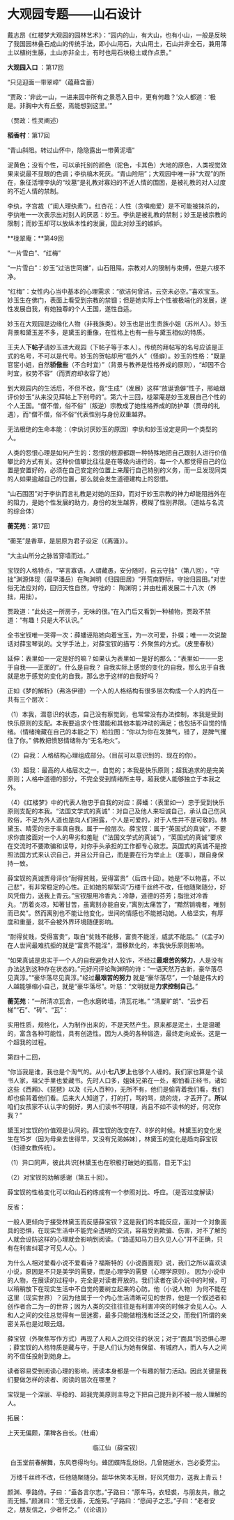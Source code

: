 # 大观园专题——山石设计

 

戴志昂《红楼梦大观园的园林艺术》：“园内的山，有大山，也有小山，一般是反映了我国园林叠石成山的传统手法，即小山用石，大山用土，石山并非全石，兼用薄土以植树生藤，土山亦非全土，有时也用石块稳土或作点景。”

**大观园入口** ：第17回

“只见迎面一带翠嶂”（蕴藉含蓄）

“贾政：‘非此一山，一进来园中所有之景悉入目中，更有何趣？’众人都道：‘极是。非胸中大有丘壑，焉能想到这里。’”

（贾政：性灵阐述）

**稻香村**：第17回

“青山斜阻。转过山怀中，隐隐露出一带黄泥墙”

泥黄色；没有个性，可以承托别的颜色（驼色，卡其色）大地的原色，人类视觉效果来说最不显眼的色调；李纨槁木死灰。“青山险阻”；大观园中唯一非“大观”的所在，象征活埋李纨的“坟墓”是礼教对寡妇的不近人情的围困，是被礼教的对人过度的不近人情的禁制。 

李纨，字宫裁（“闺人理纨素”）。红杏花：人性（贪嗔痴爱）是不可能被抹杀的，李纨唯一一次表示出对别人的厌恶：妙玉。李纨是被礼教的禁制；妙玉是被宗教的限制；而妙玉却可以放纵本性的发展，因此对妙玉的嫉妒。

**栊翠庵：**第49回

“一片雪白”、“红梅” 

“一片雪白”：妙玉“过洁世同嫌”，山石阻隔，宗教对人的限制与束缚，但是六根不净。

“红梅”：女性内心当中基本的心理需求：“欲洁何曾洁，云空未必空。”喜欢宝玉。妙玉生在佛门，表面上看受到宗教的禁锢；但是她实际上个性被极端化的发展，遂性发展自我，有她独尊的个人王国，遂性自适。 

妙玉在大观园是边缘化人物（非我族类）。妙玉也是出生贵族小姐（苏州人）。妙玉背景和黛玉差不多，是黛玉的重像，在性格上也有一些与黛玉相似的特质。

王夫人**下帖子**请妙玉进大观园（下帖子等于本人）。传统的拜帖写的名号应该是正式的名号，不可以是代号。妙玉的贺帖却用“槛外人”（怪癖）。妙玉的性格：“既是官宦小姐，自然**骄傲些**（不合时宜）”（背景与教养是性格养成的原则），“却因不合时宜，权势不容”（而贾府却收容了她）

到大观园内的生活后，不但不改，竟“生成”（发展）这样“放诞诡僻”性子，邢岫烟评价妙玉“从来没见拜帖上下别号的”。第六十三回，栊翠庵是妙玉发展自己个性的个人王国。“僧不僧，俗不俗”（叛逆）宗教成了她性格养成的防护罩（贾母的礼遇），而“僧不僧，俗不俗”代表性别与身份双重越界。

无法根绝的生命本能：（李纨讨厌妙玉的原因）李纨和妙玉设定是同一个类型的人。

人类的怨恨心理是如何产生的：怨恨的根源都跟一种特殊地把自己跟别人进行价值攀比的方式有关。这种价值攀比往往是在等级内进行的，每一个人都觉得自己的位置是安置好的，必须在自己安定的位置上来履行自己特别的义务，而一旦发现同类的人如果逾越自己的位置，那么就会发生道德建构上的怨恨。

“山石围困”对于李纨而言礼教是对她的压抑，而对于妙玉宗教的神力却能阻挡外在的阻力，是她个性发展的助力，身份的发生越界，模糊了性别界限。（道姑与名流的综合体） 

**蘅芜苑**：第17回

“蘅芜”是香草，是屈原为君子设定（《离骚》）。

“大主山所分之脉皆穿墙而过。”

宝钗的人格特点，“罕言寡语，人谓藏愚，安分随时，自云守拙”（第八回），“守拙”渊源体现（最早潘岳）在陶渊明《归园田居》“开荒南野际，守拙归园田。”对世俗无法应对的，回归天性自然，守拙的： 陶渊明；并由杜甫发展二十八次（养拙，用拙）。

贾政道：“此处这一所房子，无味的很。”在入门后又看到一种植物，贾政不禁道：“有趣！只是大不认识。”

全书宝钗唯一哭得一次：薛蟠诬陷她向着宝玉，为一次可爱，扑蝶；唯一一次说酸话对薛宝琴说的。文学手法上，对薛宝钗的描写：外聚焦的方式。（皮里春秋）

延伸：表里如一一定是好的嘛？如果认为表里如一是好的那么：“表里如一——忠于自我——正面的”。什么是自我？ 自我实际上感觉的变化的自我，那么忠于自我就是忠于感觉的变化的自我，那么忠于这样的自我好吗？ 

正如《梦的解析》（弗洛伊德）一个人的人格结构有很多层次构成一个人的内在一共有三个层次：

（1）本我，潜意识的状态，自己没有察觉到，也常常没有办法控制，本我是受到快乐原则的支配。本我要追求个性潜能和其他本能冲动的满足；也包括不自觉的情绪。（情绪掩藏在自己的本能之下）柏拉图：“你以为你在发脾气，错了，是脾气攫住了你。” 佛教把愤怒情绪称为“无名地火”。

（2）自我：人格结构心理组成部分。（目前可以意识到的、现在的你）。

（3）超我：最高的人格层次之一，自觉的；本我是快乐原则；超我追求的是完美原则；人格中道德的部分，不完全受到情绪所主导，超我使人能够独立于本我之外。

（4）《红楼梦》中的代表人物忠于自我的对应：薛蟠：（表里如一）忠于受到快乐原则支配的本我。“法国文学式的真诚”：对自己及他人来坦诚自己，承认自己伤风败俗，不足为外人道也是向人们袒露，个人是可爱的，对于人性并不是可敬的。林黛玉、晴雯的忠于率真自我。属于一般层次。薛宝钗：属于“英国式的真诚”，不要求你直接面对一个人的卑劣和羞耻（“法国文学式的真诚”），“英国式的真诚”要求在交流时不要欺骗和误导，对你手头承担的工作都专心致志。英国式的真诚不是按照法国方式来认识自己，并且公开自己，而是要在行为举止上（差事），跟自身保持一致。 

薛宝钗的真诚贾母评价“耐得贫贱，受得富贵”（后四十回）。她是“不以物喜，不以己悲”，有非常稳定的心性。正如她的柳絮词“万缕千丝终不改，任他随聚随分，好风凭借力，送我上青云。”宝钗服用冷香丸：冷静，道德的芬芳；脂批对冷香丸，“历着炎凉，知著甘苦，虽离别亦能自安，”离别太痛苦了，“黯然销魂者，唯别而已矣”。然而离别也不能让他变化，世间的情感也不能撼动她。人格坚实，有厚度和重量，就不会被外界环境随便影响。

“耐得贫贱，受得富贵”，取自“贫贱不能移，富贵不能淫，威武不能屈。”（《孟子》）在人世间最难抗拒的就是“富贵不能淫”，潜移默化的，本我快乐原则影响。

“如果真诚是忠实于一个人的自我避免对人狡诈，不经过**最艰苦的努力**，人是没有办法达到这种存在状态的。”元好问评论陶渊明的诗：“一语天然万古新，豪华落尽见真淳。”“豪华落尽见真淳。”经过**最艰苦的努力** 就是“豪华落尽”，一个越是伟大的人越能够缩小自己，就是“豪华落尽”。叶慈：“文明就是**力求控制自己**。” 

**蘅芜苑**：“一所清凉瓦舍，一色水磨砖墙，清瓦花堵。” “清厦旷朗”、“云步石梯”“石”、“砖”、“瓦”： 

实用性质，规格化，人为制作出来的，不是天然产生。原来都是泥土，土是温暖的，富含各种可能性，具有创造性。因为人类的各种锻造，最终走向成长。这是一个超我的过程。

第四十二回，

“你当我是谁，我也是个淘气的。从小**七八岁上**也够个人缠的。我们家也算是个读书人家，祖父手里也爱藏书。先时人口多，姐妹兄弟在一处，都怕看正经书，诸如这些《西厢》、《琵琶》以及《元人百种》，无所不有，他们是偷背着我们看，我们却也偷背着他们看。后来大人知道了，打的打，骂的骂，烧的烧，才丢开了。**所以**咱们女孩家不认认字的倒好，男人们读书不明理，尚且不如不读书的好，何况你我？”

黛玉对宝钗的价值观是认同的。薛宝钗的改变在7、8岁的时候。林黛玉的变化发生在15岁（因为母亲去世得早，又没有兄弟姊妹），林黛玉的变化是趋向薛宝钗（妇德女教传统）。

（1）异口同声，彼此共识[林黛玉也在积极打破她的孤高，目无下尘]

（2）对宝钗的劝解感谢（第五十回）。 

薛宝钗的性格变化可以和山石的炼成有一个参照对比、呼应。（是否过度解读） 

反省：

一般人更倾向于接受林黛玉而反感薛宝钗？这是我们的本能反应，面对一个对象面具的恐惧，在现实生活中不能完全透明的交流，容易受到欺骗、伤害，对不了解的人就会设防这样的心理就会影响到阅读。（“路遥知马力日久见人心”并不正确，只有在利害纠葛才可见人心。 ）

 为什么人相对爱看小说不爱看诗？福斯特的《小说面面观》说，我们之所以喜欢读小说，原因是不只是美学的需要，而是心理学的需要（心理学原则）。 因为小说中的人物，在展读的过程中，完全是对读者开放的。我们读者在读小说中的时候，可以稍稍放下在现实生活中不自觉的要树立起来的心防。他（小说人物）为何不能在这里（现实世界）？因为他属于一个内心生活清晰可见的世界，他是一个叙述者和创作者合二为一的世界；因为人类的交往往往是有利害冲突的时候才会见人心。人和人之间的交往总觉得有一层迷雾，最多只能做粗浅和泛泛之交，而我们所谓的亲密关系也是过眼云烟。

薛宝钗（外聚焦写作方式）再现了人和人之间交往的状况；对于“面具”的恐惧心理 ；薛宝钗的人格特质是藏与守，于是人们认为她有保留、有城府人，而人与人之间的不信任投射到她身上。

读者容易受到阅读心理的影响，阅读本身都是一个有趣的智力活动。因此关键是我们要做怎样的读者、阅读的层次在哪里？

宝钗是一个深层、平稳的、超我完美原则主导之下把自己提升到不被一般人理解的人。

拓展：

上天无偏颇，蒲稗各自长。（杜甫）
<div align='center'>
临江仙（薛宝钗）

白玉堂前春解舞，东风卷得均匀。蜂团蝶阵乱纷纷。几曾随逝水，岂必委芳尘。

万缕千丝终不改，任他随聚随分。韶华休笑本无根，好风凭借力，送我上青云！
</div>
颜渊、季路侍。子曰：“盍各言尔志。”子路曰：“原车马，衣轻裘，与朋友共，敝之而无憾。”颜渊曰：“愿无伐善，无施劳。”子路曰：“愿闻子之志。”子曰：“老者安之，朋友信之，少者怀之。”（《论语》）
